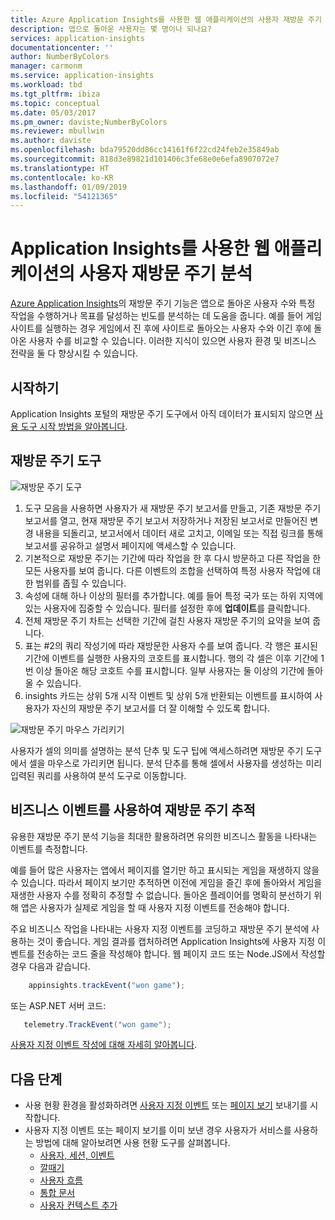 ```yaml
---
title: Azure Application Insights를 사용한 웹 애플리케이션의 사용자 재방문 주기 분석 | Microsoft Docs
description: 앱으로 돌아온 사용자는 몇 명이나 되나요?
services: application-insights
documentationcenter: ''
author: NumberByColors
manager: carmonm
ms.service: application-insights
ms.workload: tbd
ms.tgt_pltfrm: ibiza
ms.topic: conceptual
ms.date: 05/03/2017
ms.pm_owner: daviste;NumberByColors
ms.reviewer: mbullwin
ms.author: daviste
ms.openlocfilehash: bda79520dd86cc14161f6f22cd24feb2e35849ab
ms.sourcegitcommit: 818d3e89821d101406c3fe68e0e6efa8907072e7
ms.translationtype: HT
ms.contentlocale: ko-KR
ms.lasthandoff: 01/09/2019
ms.locfileid: "54121365"
---
```

# <a name="user-retention-analysis-for-web-applications-with-application-insights"></a>Application Insights를 사용한 웹 애플리케이션의 사용자 재방문 주기 분석

[Azure Application Insights](../../azure-monitor/app/app-insights-overview.md)의 재방문 주기 기능은 앱으로 돌아온 사용자 수와 특정 작업을 수행하거나 목표를 달성하는 빈도를 분석하는 데 도움을 줍니다. 예를 들어 게임 사이트를 실행하는 경우 게임에서 진 후에 사이트로 돌아오는 사용자 수와 이긴 후에 돌아온 사용자 수를 비교할 수 있습니다. 이러한 지식이 있으면 사용자 환경 및 비즈니스 전략을 둘 다 향상시킬 수 있습니다.

## <a name="get-started"></a>시작하기

Application Insights 포털의 재방문 주기 도구에서 아직 데이터가 표시되지 않으면 [사용 도구 시작 방법을 알아봅니다](usage-overview.md).

## <a name="the-retention-tool"></a>재방문 주기 도구

![재방문 주기 도구](./media/usage-retention/retention.png)

1. 도구 모음을 사용하면 사용자가 새 재방문 주기 보고서를 만들고, 기존 재방문 주기 보고서를 열고, 현재 재방문 주기 보고서 저장하거나 저장된 보고서로 만들어진 변경 내용을 되돌리고, 보고서에서 데이터 새로 고치고, 이메일 또는 직접 링크를 통해 보고서를 공유하고 설명서 페이지에 액세스할 수 있습니다. 
2. 기본적으로 재방문 주기는 기간에 따라 작업을 한 후 다시 방문하고 다른 작업을 한 모든 사용자를 보여 줍니다. 다른 이벤트의 조합을 선택하여 특정 사용자 작업에 대한 범위를 좁힐 수 있습니다.
3. 속성에 대해 하나 이상의 필터를 추가합니다. 예를 들어 특정 국가 또는 하위 지역에 있는 사용자에 집중할 수 있습니다. 필터를 설정한 후에 **업데이트**를 클릭합니다. 
4. 전체 재방문 주기 차트는 선택한 기간에 걸친 사용자 재방문 주기의 요약을 보여 줍니다. 
5. 표는 #2의 쿼리 작성기에 따라 재방문한 사용자 수를 보여 줍니다. 각 행은 표시된 기간에 이벤트를 실행한 사용자의 코호트를 표시합니다. 행의 각 셀은 이후 기간에 1번 이상 돌아온 해당 코호트 수를 표시합니다. 일부 사용자는 둘 이상의 기간에 돌아올 수 있습니다. 
6. insights 카드는 상위 5개 시작 이벤트 및 상위 5개 반환되는 이벤트를 표시하여 사용자가 자신의 재방문 주기 보고서를 더 잘 이해할 수 있도록 합니다. 

![재방문 주기 마우스 가리키기](./media/usage-retention/hover.png)

사용자가 셀의 의미를 설명하는 분석 단추 및 도구 팁에 액세스하려면 재방문 주기 도구에서 셀을 마우스로 가리키면 됩니다. 분석 단추를 통해 셀에서 사용자를 생성하는 미리 입력된 쿼리를 사용하여 분석 도구로 이동합니다. 

## <a name="use-business-events-to-track-retention"></a>비즈니스 이벤트를 사용하여 재방문 주기 추적

유용한 재방문 주기 분석 기능을 최대한 활용하려면 유의한 비즈니스 활동을 나타내는 이벤트를 측정합니다. 

예를 들어 많은 사용자는 앱에서 페이지를 열기만 하고 표시되는 게임을 재생하지 않을 수 있습니다. 따라서 페이지 보기만 추적하면 이전에 게임을 즐긴 후에 돌아와서 게임을 재생한 사용자 수를 정확히 추정할 수 없습니다. 돌아온 플레이어를 명확히 분선하기 위해 앱은 사용자가 실제로 게임을 할 때 사용자 지정 이벤트를 전송해야 합니다.  

주요 비즈니스 작업을 나타내는 사용자 지정 이벤트를 코딩하고 재방문 주기 분석에 사용하는 것이 좋습니다. 게임 결과를 캡처하려면 Application Insights에 사용자 지정 이벤트를 전송하는 코드 줄을 작성해야 합니다. 웹 페이지 코드 또는 Node.JS에서 작성할 경우 다음과 같습니다.

```JavaScript
    appinsights.trackEvent("won game");
```

또는 ASP.NET 서버 코드:

```csharp
   telemetry.TrackEvent("won game");
```

[사용자 지정 이벤트 작성에 대해 자세히 알아봅니다](../../azure-monitor/app/api-custom-events-metrics.md#trackevent).


## <a name="next-steps"></a>다음 단계
- 사용 현황 환경을 활성화하려면 [사용자 지정 이벤트](https://docs.microsoft.com/azure/application-insights/app-insights-api-custom-events-metrics#trackevent) 또는 [페이지 보기](https://docs.microsoft.com/azure/application-insights/app-insights-api-custom-events-metrics#page-views) 보내기를 시작합니다.
- 사용자 지정 이벤트 또는 페이지 보기를 이미 보낸 경우 사용자가 서비스를 사용하는 방법에 대해 알아보려면 사용 현황 도구를 살펴봅니다.
    - [사용자, 세션, 이벤트](usage-segmentation.md)
    - [깔때기](usage-funnels.md)
    - [사용자 흐름](usage-flows.md)
    - [통합 문서](../../azure-monitor/app/usage-workbooks.md)
    - [사용자 컨텍스트 추가](usage-send-user-context.md)


